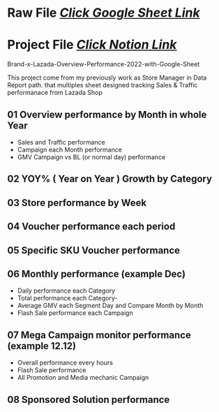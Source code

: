 
# Raw File [_Click Google Sheet Link_](https://docs.google.com/spreadsheets/d/1w4XENnSlNQBMUr8b6uPWpecpStQHeg-q/edit?usp=sharing&ouid=108737055658832320010&rtpof=true&sd=true)

# Project File [_Click Notion Link_](https://suphakit-panthu.notion.site/Design-Tracking-Data-Lazada-Shop-performance-eb94488e361a418285e76766ec328ea9?pvs=4)

Brand-x-Lazada-Overview-Performance-2022-with-Google-Sheet

This project come from my previously work as Store Manager in Data Report path. 
that multiples sheet designed tracking Sales & Traffic performanace from Lazada Shop

## 01 Overview performance by Month in whole Year
- Sales and Traffic performance
- Campaign each Month performance
- GMV Campaign vs BL (or normal day) performance
## 02 YOY% ( Year on Year ) Growth by Category
## 03 Store performance by Week
## 04 Voucher performance each period
## 05 Specific SKU Voucher performance
## 06 Monthly performance (example Dec)
- Daily performance each Category
- Total performance each Category-
- Average GMV each Segment Day and Compare Month by Month
- Flash Sale performance each Campaign
## 07 Mega Campaign monitor performance (example 12.12)
- Overall performance every hours
- Flash Sale performance
- All Promotion and Media mechanic Campaign
## 08 Sponsored Solution performance